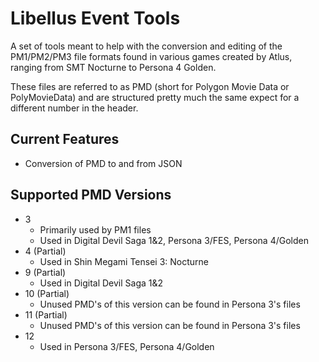 # Libellus Event Tools
A set of tools meant to help with the conversion and editing of the PM1/PM2/PM3 file formats found in various games created by Atlus, ranging from SMT Nocturne to Persona 4 Golden.

These files are referred to as PMD (short for Polygon Movie Data or PolyMovieData) and are structured pretty much the same expect for a different number in the header.

## Current Features
- Conversion of PMD to and from JSON

## Supported PMD Versions
- 3
  - Primarily used by PM1 files
  - Used in Digital Devil Saga 1&2, Persona 3/FES, Persona 4/Golden
- 4 (Partial)
  - Used in Shin Megami Tensei 3: Nocturne
- 9 (Partial)
  - Used in Digital Devil Saga 1&2
- 10 (Partial)
  - Unused PMD's of this version can be found in Persona 3's files
- 11 (Partial)
  - Unused PMD's of this version can be found in Persona 3's files
- 12
  - Used in Persona 3/FES, Persona 4/Golden
